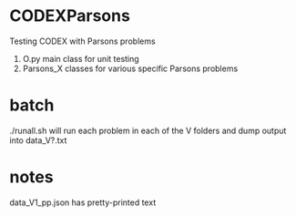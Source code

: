 
# CODEXParsons
Testing CODEX with Parsons problems

1. O.py main class for unit testing
1. Parsons_X classes for various specific Parsons problems

# batch
./runall.sh will run each problem in each of the V folders and dump output into data_V?.txt

# notes
data_V1_pp.json has pretty-printed text
